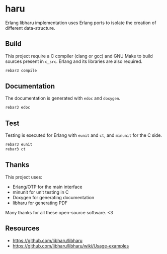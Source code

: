 # haru

Erlang libharu implementation uses Erlang ports to isolate the
creation of different data-structure.

## Build

This project require a C compiler (clang or gcc) and GNU Make to build
sources present in `c_src`. Erlang and its libraries are also required.

```sh
rebar3 compile
```

## Documentation

The documentation is generated with `edoc` and `doxygen`.

```sh
rebar3 edoc
```

## Test

Testing is executed for Erlang with `eunit` and `ct`, and `minunit`
for the C side.

```sh
rebar3 eunit
rebar3 ct
```

## Thanks

This project uses:

 * Erlang/OTP for the main interface
 * minunit for unit testing in C
 * Doxygen for generating documentation
 * libharu for generating PDF

Many thanks for all these open-source software. <3

## Resources

 * https://github.com/libharu/libharu
 * https://github.com/libharu/libharu/wiki/Usage-examples
